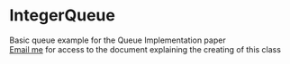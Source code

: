 # IntegerQueue
Basic queue example for the Queue Implementation paper<br />
[Email me](mailto:surfacelane@gmail.com) for access to the document explaining the creating of this class
